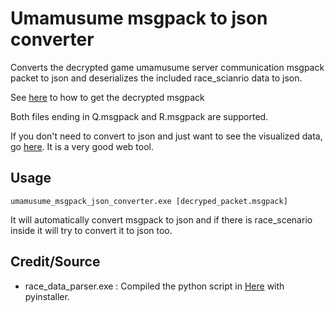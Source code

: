# Umamusume msgpack to json converter
 Converts the decrypted game umamusume server communication msgpack packet to json and deserializes the included race_scianrio data to json.   
 
 See [here](https://github.com/CNA-Bld/Riru-CarrotJuicer) to how to get the decrypted msgpack   
 
 Both files ending in Q.msgpack and R.msgpack are supported.   
 
 If you don't need to convert to json and just want to see the visualized data, go [here](https://hakuraku.sshz.org/#/carrotjuicer). It is a very good web tool.   
 
## Usage 
 ```umamusume_msgpack_json_converter.exe [decryped_packet.msgpack]```   
 
 It will automatically convert msgpack to json and if there is race_scenario inside it will try to convert it to json too.
 
## Credit/Source
 * race_data_parser.exe : Compiled the python script in [Here](https://github.com/SSHZ-ORG/hakuraku/blob/master/umdb/) with pyinstaller.
 
